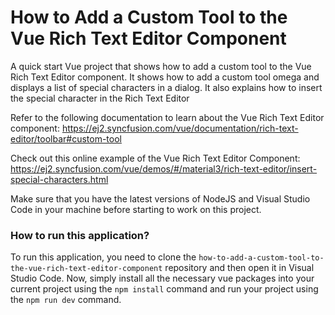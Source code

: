 # How to Add a Custom Tool to the Vue Rich Text Editor Component
A quick start Vue project that shows how to add a custom tool to the Vue Rich Text Editor component. It shows how to add a custom tool omega and displays a list of special characters in a dialog. It also explains how to insert the special character in the Rich Text Editor 
 
Refer to the following documentation to learn about the Vue Rich Text Editor component: 
https://ej2.syncfusion.com/vue/documentation/rich-text-editor/toolbar#custom-tool

Check out this online example of the Vue Rich Text Editor Component:
https://ej2.syncfusion.com/vue/demos/#/material3/rich-text-editor/insert-special-characters.html

Make sure that you have the latest versions of NodeJS and Visual Studio Code in your machine before starting to work on this project.

### How to run this application?
To run this application, you need to clone the `how-to-add-a-custom-tool-to-the-vue-rich-text-editor-component` repository and then open it in Visual Studio Code. Now, simply install all the necessary vue packages into your current project using the `npm install` command and run your project using the `npm run dev` command.
